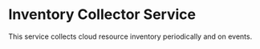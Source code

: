 # Inventory Collector Service

This service collects cloud resource inventory periodically and on events.